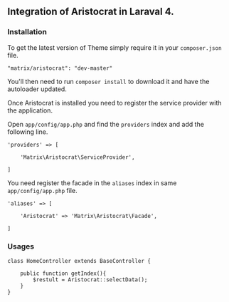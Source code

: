 ## Integration of Aristocrat in Laraval 4.

### Installation

To get the latest version of Theme simply require it in your `composer.json` file.

~~~
"matrix/aristocrat": "dev-master"
~~~

You'll then need to run `composer install` to download it and have the autoloader updated.

Once Aristocrat is installed you need to register the service provider with the application. 

Open `app/config/app.php` and find the `providers` index and add the following line.

~~~
'providers' => [

    'Matrix\Aristocrat\ServiceProvider',

]
~~~

You need register the facade in the `aliases` index in same `app/config/app.php` file.

~~~
'aliases' => [

    'Aristocrat' => 'Matrix\Aristocrat\Facade',

]

~~~


### Usages

~~~
class HomeController extends BaseController {

    public function getIndex(){
        $restult = Aristocrat::selectData();
    }
}

~~~
